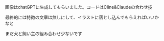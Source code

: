 画像はchatGPTに生成してもらいました。コードはCline&Claudeの合わせ技

最終的には特徴の文章は無しにして、イラストに落とし込んでもらえればいいかなと

まだ犬と飼い主の組み合わせ少ないです
